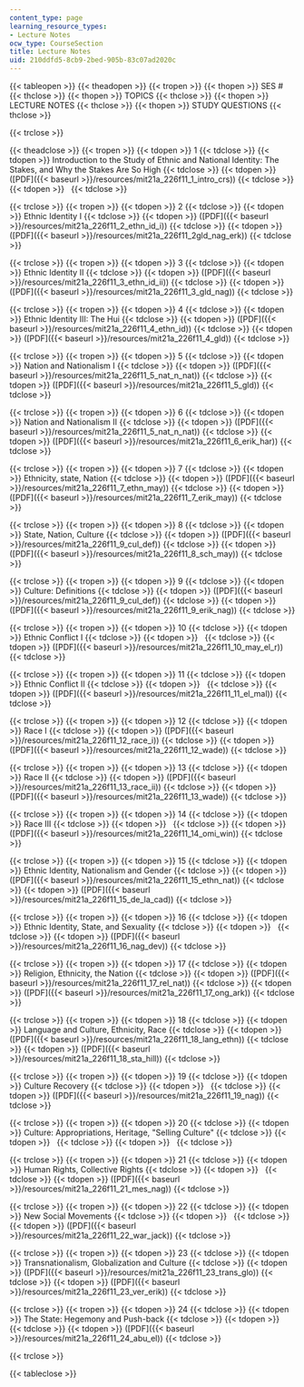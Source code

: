 ```yaml
---
content_type: page
learning_resource_types:
- Lecture Notes
ocw_type: CourseSection
title: Lecture Notes
uid: 210ddfd5-8cb9-2bed-905b-83c07ad2020c
---
```


{{< tableopen >}}
{{< theadopen >}}
{{< tropen >}}
{{< thopen >}}
SES #
{{< thclose >}}
{{< thopen >}}
TOPICS
{{< thclose >}}
{{< thopen >}}
LECTURE NOTES
{{< thclose >}}
{{< thopen >}}
STUDY QUESTIONS
{{< thclose >}}

{{< trclose >}}

{{< theadclose >}}
{{< tropen >}}
{{< tdopen >}}
1
{{< tdclose >}}
{{< tdopen >}}
Introduction to the Study of Ethnic and National Identity: The Stakes, and Why the Stakes Are So High
{{< tdclose >}}
{{< tdopen >}}
([PDF]({{< baseurl >}}/resources/mit21a_226f11_1_intro_crs))
{{< tdclose >}}
{{< tdopen >}}
 
{{< tdclose >}}

{{< trclose >}}
{{< tropen >}}
{{< tdopen >}}
2
{{< tdclose >}}
{{< tdopen >}}
Ethnic Identity I
{{< tdclose >}}
{{< tdopen >}}
([PDF]({{< baseurl >}}/resources/mit21a_226f11_2_ethn_id_i))
{{< tdclose >}}
{{< tdopen >}}
([PDF]({{< baseurl >}}/resources/mit21a_226f11_2gld_nag_erk))
{{< tdclose >}}

{{< trclose >}}
{{< tropen >}}
{{< tdopen >}}
3
{{< tdclose >}}
{{< tdopen >}}
Ethnic Identity II
{{< tdclose >}}
{{< tdopen >}}
([PDF]({{< baseurl >}}/resources/mit21a_226f11_3_ethn_id_ii))
{{< tdclose >}}
{{< tdopen >}}
([PDF]({{< baseurl >}}/resources/mit21a_226f11_3_gld_nag))
{{< tdclose >}}

{{< trclose >}}
{{< tropen >}}
{{< tdopen >}}
4
{{< tdclose >}}
{{< tdopen >}}
Ethnic Identity III: The Hui
{{< tdclose >}}
{{< tdopen >}}
([PDF]({{< baseurl >}}/resources/mit21a_226f11_4_ethn_id))
{{< tdclose >}}
{{< tdopen >}}
([PDF]({{< baseurl >}}/resources/mit21a_226f11_4_gld))
{{< tdclose >}}

{{< trclose >}}
{{< tropen >}}
{{< tdopen >}}
5
{{< tdclose >}}
{{< tdopen >}}
Nation and Nationalism I
{{< tdclose >}}
{{< tdopen >}}
([PDF]({{< baseurl >}}/resources/mit21a_226f11_5_nat_n_nat))
{{< tdclose >}}
{{< tdopen >}}
([PDF]({{< baseurl >}}/resources/mit21a_226f11_5_gld))
{{< tdclose >}}

{{< trclose >}}
{{< tropen >}}
{{< tdopen >}}
6
{{< tdclose >}}
{{< tdopen >}}
Nation and Nationalism II
{{< tdclose >}}
{{< tdopen >}}
([PDF]({{< baseurl >}}/resources/mit21a_226f11_5_nat_n_nat))
{{< tdclose >}}
{{< tdopen >}}
([PDF]({{< baseurl >}}/resources/mit21a_226f11_6_erik_har))
{{< tdclose >}}

{{< trclose >}}
{{< tropen >}}
{{< tdopen >}}
7
{{< tdclose >}}
{{< tdopen >}}
Ethnicity, state, Nation
{{< tdclose >}}
{{< tdopen >}}
([PDF]({{< baseurl >}}/resources/mit21a_226f11_7_ethn_may))
{{< tdclose >}}
{{< tdopen >}}
([PDF]({{< baseurl >}}/resources/mit21a_226f11_7_erik_may))
{{< tdclose >}}

{{< trclose >}}
{{< tropen >}}
{{< tdopen >}}
8
{{< tdclose >}}
{{< tdopen >}}
State, Nation, Culture
{{< tdclose >}}
{{< tdopen >}}
([PDF]({{< baseurl >}}/resources/mit21a_226f11_9_cul_def))
{{< tdclose >}}
{{< tdopen >}}
([PDF]({{< baseurl >}}/resources/mit21a_226f11_8_sch_may))
{{< tdclose >}}

{{< trclose >}}
{{< tropen >}}
{{< tdopen >}}
9
{{< tdclose >}}
{{< tdopen >}}
Culture: Definitions
{{< tdclose >}}
{{< tdopen >}}
([PDF]({{< baseurl >}}/resources/mit21a_226f11_9_cul_def))
{{< tdclose >}}
{{< tdopen >}}
([PDF]({{< baseurl >}}/resources/mit21a_226f11_9_erik_nag))
{{< tdclose >}}

{{< trclose >}}
{{< tropen >}}
{{< tdopen >}}
10
{{< tdclose >}}
{{< tdopen >}}
Ethnic Conflict I
{{< tdclose >}}
{{< tdopen >}}
 
{{< tdclose >}}
{{< tdopen >}}
([PDF]({{< baseurl >}}/resources/mit21a_226f11_10_may_el_r))
{{< tdclose >}}

{{< trclose >}}
{{< tropen >}}
{{< tdopen >}}
11
{{< tdclose >}}
{{< tdopen >}}
Ethnic Conflict II
{{< tdclose >}}
{{< tdopen >}}
 
{{< tdclose >}}
{{< tdopen >}}
([PDF]({{< baseurl >}}/resources/mit21a_226f11_11_el_mal))
{{< tdclose >}}

{{< trclose >}}
{{< tropen >}}
{{< tdopen >}}
12
{{< tdclose >}}
{{< tdopen >}}
Race I
{{< tdclose >}}
{{< tdopen >}}
([PDF]({{< baseurl >}}/resources/mit21a_226f11_12_race_i))
{{< tdclose >}}
{{< tdopen >}}
([PDF]({{< baseurl >}}/resources/mit21a_226f11_12_wade))
{{< tdclose >}}

{{< trclose >}}
{{< tropen >}}
{{< tdopen >}}
13
{{< tdclose >}}
{{< tdopen >}}
Race II
{{< tdclose >}}
{{< tdopen >}}
([PDF]({{< baseurl >}}/resources/mit21a_226f11_13_race_ii))
{{< tdclose >}}
{{< tdopen >}}
([PDF]({{< baseurl >}}/resources/mit21a_226f11_13_wade))
{{< tdclose >}}

{{< trclose >}}
{{< tropen >}}
{{< tdopen >}}
14
{{< tdclose >}}
{{< tdopen >}}
Race III
{{< tdclose >}}
{{< tdopen >}}
 
{{< tdclose >}}
{{< tdopen >}}
([PDF]({{< baseurl >}}/resources/mit21a_226f11_14_omi_win))
{{< tdclose >}}

{{< trclose >}}
{{< tropen >}}
{{< tdopen >}}
15
{{< tdclose >}}
{{< tdopen >}}
Ethnic Identity, Nationalism and Gender
{{< tdclose >}}
{{< tdopen >}}
([PDF]({{< baseurl >}}/resources/mit21a_226f11_15_ethn_nat))
{{< tdclose >}}
{{< tdopen >}}
([PDF]({{< baseurl >}}/resources/mit21a_226f11_15_de_la_cad))
{{< tdclose >}}

{{< trclose >}}
{{< tropen >}}
{{< tdopen >}}
16
{{< tdclose >}}
{{< tdopen >}}
Ethnic Identity, State, and Sexuality
{{< tdclose >}}
{{< tdopen >}}
 
{{< tdclose >}}
{{< tdopen >}}
([PDF]({{< baseurl >}}/resources/mit21a_226f11_16_nag_dev))
{{< tdclose >}}

{{< trclose >}}
{{< tropen >}}
{{< tdopen >}}
17
{{< tdclose >}}
{{< tdopen >}}
Religion, Ethnicity, the Nation
{{< tdclose >}}
{{< tdopen >}}
([PDF]({{< baseurl >}}/resources/mit21a_226f11_17_rel_nat))
{{< tdclose >}}
{{< tdopen >}}
([PDF]({{< baseurl >}}/resources/mit21a_226f11_17_ong_ark))
{{< tdclose >}}

{{< trclose >}}
{{< tropen >}}
{{< tdopen >}}
18
{{< tdclose >}}
{{< tdopen >}}
Language and Culture, Ethnicity, Race
{{< tdclose >}}
{{< tdopen >}}
([PDF]({{< baseurl >}}/resources/mit21a_226f11_18_lang_ethn))
{{< tdclose >}}
{{< tdopen >}}
([PDF]({{< baseurl >}}/resources/mit21a_226f11_18_sta_hill))
{{< tdclose >}}

{{< trclose >}}
{{< tropen >}}
{{< tdopen >}}
19
{{< tdclose >}}
{{< tdopen >}}
Culture Recovery
{{< tdclose >}}
{{< tdopen >}}
 
{{< tdclose >}}
{{< tdopen >}}
([PDF]({{< baseurl >}}/resources/mit21a_226f11_19_nag))
{{< tdclose >}}

{{< trclose >}}
{{< tropen >}}
{{< tdopen >}}
20
{{< tdclose >}}
{{< tdopen >}}
Culture: Appropriations, Heritage, "Selling Culture"
{{< tdclose >}}
{{< tdopen >}}
 
{{< tdclose >}}
{{< tdopen >}}
 
{{< tdclose >}}

{{< trclose >}}
{{< tropen >}}
{{< tdopen >}}
21
{{< tdclose >}}
{{< tdopen >}}
Human Rights, Collective Rights
{{< tdclose >}}
{{< tdopen >}}
 
{{< tdclose >}}
{{< tdopen >}}
([PDF]({{< baseurl >}}/resources/mit21a_226f11_21_mes_nag))
{{< tdclose >}}

{{< trclose >}}
{{< tropen >}}
{{< tdopen >}}
22
{{< tdclose >}}
{{< tdopen >}}
New Social Movements
{{< tdclose >}}
{{< tdopen >}}
 
{{< tdclose >}}
{{< tdopen >}}
([PDF]({{< baseurl >}}/resources/mit21a_226f11_22_war_jack))
{{< tdclose >}}

{{< trclose >}}
{{< tropen >}}
{{< tdopen >}}
23
{{< tdclose >}}
{{< tdopen >}}
Transnationalism, Globalization and Culture
{{< tdclose >}}
{{< tdopen >}}
([PDF]({{< baseurl >}}/resources/mit21a_226f11_23_trans_glo))
{{< tdclose >}}
{{< tdopen >}}
([PDF]({{< baseurl >}}/resources/mit21a_226f11_23_ver_erik))
{{< tdclose >}}

{{< trclose >}}
{{< tropen >}}
{{< tdopen >}}
24
{{< tdclose >}}
{{< tdopen >}}
The State: Hegemony and Push-back
{{< tdclose >}}
{{< tdopen >}}
 
{{< tdclose >}}
{{< tdopen >}}
([PDF]({{< baseurl >}}/resources/mit21a_226f11_24_abu_el))
{{< tdclose >}}

{{< trclose >}}

{{< tableclose >}}